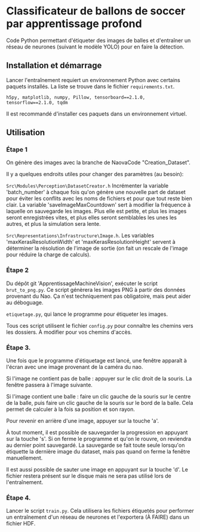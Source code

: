 # Classificateur de ballons de soccer par apprentissage profond

Code Python permettant d'étiqueter des images de balles et d'entraîner un réseau de neurones (suivant le modèle YOLO) pour en faire la détection.

## Installation et démarrage

Lancer l'entraînement requiert un environnement Python avec certains paquets installés. La liste se trouve dans le fichier `requirements.txt`.

`h5py, matplotlib, numpy, Pillow, tensorboard==2.1.0, tensorflow==2.1.0, tqdm`

Il est recommandé d'installer ces paquets dans un environnement virtuel.

## Utilisation

### Étape 1
On génère des images avec la branche de NaovaCode "Creation_Dataset".

Il y a quelques endroits utiles pour changer des paramètres (au besoin):

`Src\Modules\Perception\DatasetCreator.h` Incrémenter la variable 'batch_number' à chaque fois qu'on génère une nouvelle part de dataset pour éviter les conflits avec les noms de fichiers et pour que tout reste bien clair. La variable 'saveImageMaxCountdown' sert à modifier la fréquence à laquelle on sauvegarde les images. Plus elle est petite, et plus les images seront enregistrées vites, et plus elles seront semblables les unes les autres, et plus la simulation sera lente.

`Src\Representations\Infrastructure\Image.h`. Les variables 'maxKerasResolutionWidth' et 'maxKerasResolutionHeight' servent à déterminer la résolution de l'image de sortie (on fait un rescale de l'image pour réduire la charge de calculs).

### Étape 2

Du dépôt git 'ApprentissageMachineVision', exécuter le script `brut_to_png.py`. Ce script génèrera les images PNG à partir des données provenant du Nao. Ça n'est techniquement pas obligatoire, mais peut aider au déboguage.

`etiquetage.py`, qui lance le programme pour étiqueter les images.

Tous ces script utilisent le fichier `config.py` pour connaître les chemins vers les dossiers. À modifier pour vos chemins d'accès.

### Étape 3.

Une fois que le programme d'étiquetage est lancé, une fenêtre apparaît à l'écran avec une image provenant de la caméra du nao.

Si l'image ne contient pas de balle : appuyer sur le clic droit de la souris. La fenêtre passera à l'image suivante.

Si l'image contient une balle : faire un clic gauche de la souris sur le centre de la balle, puis faire un clic gauche de la souris sur le bord de la balle. Cela permet de calculer à la fois sa position et son rayon.

Pour revenir en arrière d'une image, appuyer sur la touche 'a'.

À tout moment, il est possible de sauvegarder la progression en appuyant sur la touche 's'. Si on ferme le programme et qu'on le rouvre, on reviendra au dernier point sauvegardé. La sauvegarde se fait toute seule lorsqu'on étiquette la dernière image du dataset, mais pas quand on ferme la fenêtre manuellement.

Il est aussi possible de sauter une image en appuyant sur la touche 'd'. Le fichier restera présent sur le disque mais ne sera pas utilisé lors de l'entraînement.

### Étape 4.

Lancer le script `train.py`. Cela utilisera les fichiers étiquetés pour performer un entraînement d'un réseau de neurones et l'exportera (À FAIRE) dans un fichier HDF.
